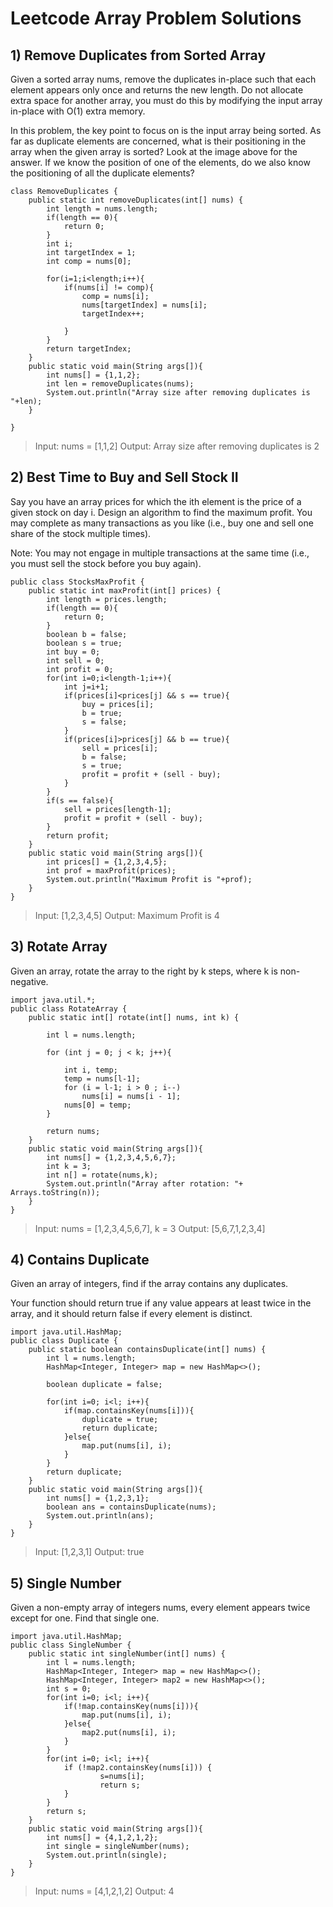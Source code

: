 # Leetcode Array Problem Solutions
## 1)	Remove Duplicates from Sorted Array

Given a sorted array nums, remove the duplicates in-place such that each element appears only once and returns the new length.
Do not allocate extra space for another array, you must do this by modifying the input array in-place with O(1) extra memory.

In this problem, the key point to focus on is the input array being sorted. As far as duplicate elements are concerned, what is their positioning in the array when the given array is sorted? Look at the image above for the answer. If we know the position of one of the elements, do we also know the positioning of all the duplicate elements?
 
```
class RemoveDuplicates {
    public static int removeDuplicates(int[] nums) {
        int length = nums.length;
        if(length == 0){
            return 0;
        }
        int i;
        int targetIndex = 1;
        int comp = nums[0];
        
        for(i=1;i<length;i++){
            if(nums[i] != comp){
                comp = nums[i];
                nums[targetIndex] = nums[i];
                targetIndex++;
                
            }
        }
        return targetIndex;
    }
    public static void main(String args[]){
        int nums[] = {1,1,2};
        int len = removeDuplicates(nums);
        System.out.println("Array size after removing duplicates is "+len);
    }

}
```

> Input: nums = [1,1,2]
> Output: Array size after removing duplicates is 2


## 2)	Best Time to Buy and Sell Stock II

Say you have an array prices for which the ith element is the price of a given stock on day i.
Design an algorithm to find the maximum profit. You may complete as many transactions as you like (i.e., buy one and sell one share of the stock multiple times).

Note: You may not engage in multiple transactions at the same time (i.e., you must sell the stock before you buy again).

```
public class StocksMaxProfit {
    public static int maxProfit(int[] prices) {
        int length = prices.length;
        if(length == 0){
            return 0;
        }
        boolean b = false;
        boolean s = true;
        int buy = 0;
        int sell = 0;
        int profit = 0;
        for(int i=0;i<length-1;i++){
            int j=i+1;
            if(prices[i]<prices[j] && s == true){
                buy = prices[i];
                b = true;
                s = false;
            }
            if(prices[i]>prices[j] && b == true){
                sell = prices[i];
                b = false;
                s = true;
                profit = profit + (sell - buy);
            }       
        }
        if(s == false){
            sell = prices[length-1];
            profit = profit + (sell - buy);
        }
        return profit;
    }
    public static void main(String args[]){
        int prices[] = {1,2,3,4,5};
        int prof = maxProfit(prices);
        System.out.println("Maximum Profit is "+prof);
    }
}
```

> Input: [1,2,3,4,5]
> Output: Maximum Profit is 4

## 3)	Rotate Array

Given an array, rotate the array to the right by k steps, where k is non-negative.

```
import java.util.*; 
public class RotateArray {
    public static int[] rotate(int[] nums, int k) {
       
        int l = nums.length;
        
        for (int j = 0; j < k; j++){
            
            int i, temp; 
            temp = nums[l-1]; 
            for (i = l-1; i > 0 ; i--) 
                nums[i] = nums[i - 1]; 
            nums[0] = temp;
        }
        
        return nums;
    }
    public static void main(String args[]){
        int nums[] = {1,2,3,4,5,6,7};
        int k = 3;
        int n[] = rotate(nums,k);
        System.out.println("Array after rotation: "+ Arrays.toString(n));
    }
}
```

> Input: nums = [1,2,3,4,5,6,7], k = 3
> Output: [5,6,7,1,2,3,4]

## 4)	Contains Duplicate

Given an array of integers, find if the array contains any duplicates.

Your function should return true if any value appears at least twice in the array, and it should return false if every element is distinct.

```
import java.util.HashMap; 
public class Duplicate {
    public static boolean containsDuplicate(int[] nums) {
        int l = nums.length;
        HashMap<Integer, Integer> map = new HashMap<>();
        
        boolean duplicate = false;
        
        for(int i=0; i<l; i++){
            if(map.containsKey(nums[i])){
                duplicate = true;
                return duplicate;
            }else{
                map.put(nums[i], i);
            }
        }
        return duplicate;      
    }
    public static void main(String args[]){
        int nums[] = {1,2,3,1};
        boolean ans = containsDuplicate(nums);
        System.out.println(ans);
    }
}
```

> Input: [1,2,3,1]
> Output: true

## 5)	Single Number

Given a non-empty array of integers nums, every element appears twice except for one. Find that single one.

```
import java.util.HashMap;
public class SingleNumber {
    public static int singleNumber(int[] nums) {
        int l = nums.length;
        HashMap<Integer, Integer> map = new HashMap<>();
        HashMap<Integer, Integer> map2 = new HashMap<>();
        int s = 0;
        for(int i=0; i<l; i++){
            if(!map.containsKey(nums[i])){
                map.put(nums[i], i);
            }else{
                map2.put(nums[i], i);
            }
        }
        for(int i=0; i<l; i++){
            if (!map2.containsKey(nums[i])) {
                    s=nums[i];
                    return s;
            }
        }
        return s;
    }
    public static void main(String args[]){
        int nums[] = {4,1,2,1,2};
        int single = singleNumber(nums);
        System.out.println(single);
    }
}
```

> Input: nums = [4,1,2,1,2]
> Output: 4



